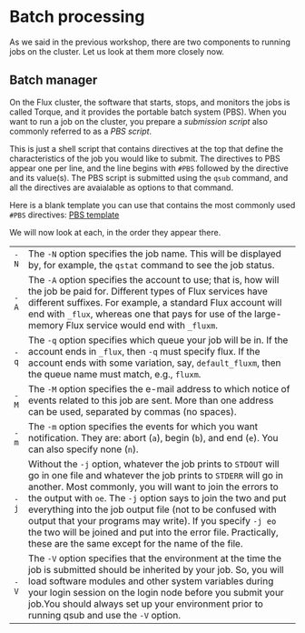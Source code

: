 # Batch processing

As we said in the previous workshop, there are two components to running jobs
on the cluster.  Let us look at them more closely now.

## Batch manager

On the Flux cluster, the software that starts, stops, and monitors the jobs
is called Torque, and it provides the portable batch system (PBS).  When you
want to run a job on the cluster, you prepare a _submission script_ also
commonly referred to as a _PBS script_.

This is just a shell script that contains directives at the top that define
the characteristics of the job you would like to submit.  The directives to
PBS appear one per line, and the line begins with `#PBS` followed by the
directive and its value(s).  The PBS script is submitted using the `qsub`
command, and all the directives are avaialable as options to that command.

Here is a blank template you can use that contains the most commonly used
`#PBS` directives:  [PBS template](./pbs_template.html)

We will now look at each, in the order they appear there.


<table>
  <tr>
    <td><code>-N</code></td>
    <td>The <code>-N</code> option specifies the job name. This will be displayed by,
    for example, the <code>qstat</code> command to see the job status.
    </td>
  </tr>

  <tr>
    <td><code>-A</code></td>
    <td>The <code>-A</code> option specifies the account to use; that is, how will the
      job be paid for. Different types of Flux services have different suffixes.
      For example, a standard Flux account will end with <code>_flux</code>, whereas one
      that pays for use of the large-memory Flux service would end with
      <code>_fluxm</code>.
  </td>
  </tr>

  <tr>
    <td><code>-q</code></td>
    <td>The <code>-q</code> option specifies which queue your job will be in. If the account
      ends in <code>_flux</code>, then <code>-q</code> must specify flux. If the account ends with some
      variation, say, <code>default_fluxm</code>, then the queue name must match,
      e.g., <code>fluxm</code>.
  </td>
  </tr>


  <tr>
    <td><code>-M</code></td>
    <td>The <code>-M</code> option specifies the e-mail address to which notice of events
      related to this job are sent. More than one address can be used, separated
      by commas (no spaces).
  </td>
  </tr>

  <tr>
    <td><code>-m</code></td>
    <td>The <code>-m</code> option specifies the events for which you want notification.
      They are: abort (<code>a</code>), begin (<code>b</code>), and end (<code>e</code>).  You can also specify
      none (<code>n</code>).
  </td>
  </tr>


  <tr>
    <td><code>-j</code></td>
    <td>Without the <code>-j</code> option, whatever the job prints to <code>STDOUT</code>
      will go in one file and whatever the job prints to <code>STDERR</code> will go in
      another. Most commonly, you will want to join the errors to the output with <code>oe</code>.
      The <code>-j</code> option says to join the two and put everything into the job
      output file (not to be confused with output that your programs may write).
      If you specify <code>-j eo</code> the two will be joined and put into the
      error file. Practically, these are the same except for the name of the
      file.
  </td>
  </tr>

  <tr>
    <td><code>-V</code></td>
    <td>The <code>-V</code> option specifies that the environment at the time the job is
      submitted should be inherited by your job. So, you will load software
      modules and other system variables during your login session on the
      login node before you submit your job.You should always set up your
      environment prior to running qsub and use the <code>-V</code> option.
  </td>
  </tr>
</table>
